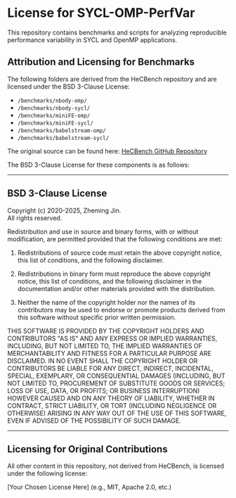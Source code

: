 # License for SYCL-OMP-PerfVar

This repository contains benchmarks and scripts for analyzing reproducible performance variability in SYCL and OpenMP applications.

## Attribution and Licensing for Benchmarks
The following folders are derived from the HeCBench repository and are licensed under the BSD 3-Clause License:

- `/benchmarks/nbody-omp/`
- `/benchmarks/nbody-sycl/`
- `/benchmarks/miniFE-omp/`
- `/benchmarks/miniFE-sycl/`
- `/benchmarks/babelstream-omp/`
- `/benchmarks/babelstream-sycl/`

The original source can be found here: [HeCBench GitHub Repository](https://github.com/zjin-lcf/HeCBench)

The BSD 3-Clause License for these components is as follows:

---

## BSD 3-Clause License
Copyright (c) 2020-2025, Zheming Jin.  
All rights reserved.

Redistribution and use in source and binary forms, with or without modification, are permitted provided that the following conditions are met:

1. Redistributions of source code must retain the above copyright notice, this list of conditions, and the following disclaimer.

2. Redistributions in binary form must reproduce the above copyright notice, this list of conditions, and the following disclaimer in the documentation and/or other materials provided with the distribution.

3. Neither the name of the copyright holder nor the names of its contributors may be used to endorse or promote products derived from this software without specific prior written permission.

THIS SOFTWARE IS PROVIDED BY THE COPYRIGHT HOLDERS AND CONTRIBUTORS "AS IS" AND ANY EXPRESS OR IMPLIED WARRANTIES, INCLUDING, BUT NOT LIMITED TO, THE IMPLIED WARRANTIES OF MERCHANTABILITY AND FITNESS FOR A PARTICULAR PURPOSE ARE DISCLAIMED. IN NO EVENT SHALL THE COPYRIGHT HOLDER OR CONTRIBUTORS BE LIABLE FOR ANY DIRECT, INDIRECT, INCIDENTAL, SPECIAL, EXEMPLARY, OR CONSEQUENTIAL DAMAGES (INCLUDING, BUT NOT LIMITED TO, PROCUREMENT OF SUBSTITUTE GOODS OR SERVICES; LOSS OF USE, DATA, OR PROFITS; OR BUSINESS INTERRUPTION) HOWEVER CAUSED AND ON ANY THEORY OF LIABILITY, WHETHER IN CONTRACT, STRICT LIABILITY, OR TORT (INCLUDING NEGLIGENCE OR OTHERWISE) ARISING IN ANY WAY OUT OF THE USE OF THIS SOFTWARE, EVEN IF ADVISED OF THE POSSIBILITY OF SUCH DAMAGE.

---

## Licensing for Original Contributions
All other content in this repository, not derived from HeCBench, is licensed under the following license:

[Your Chosen License Here] (e.g., MIT, Apache 2.0, etc.)
